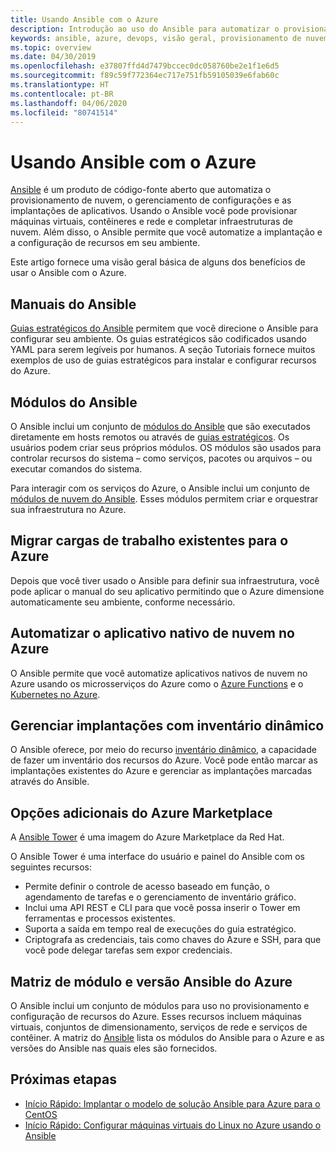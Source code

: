 ```yaml
---
title: Usando Ansible com o Azure
description: Introdução ao uso do Ansible para automatizar o provisionamento de nuvem, o gerenciamento de configurações e implantações de aplicativos.
keywords: ansible, azure, devops, visão geral, provisionamento de nuvem, gerenciamento de configuração, implantação de aplicativo, módulos ansible, manuais do ansible
ms.topic: overview
ms.date: 04/30/2019
ms.openlocfilehash: e37807ffd4d7479bccec0dc058760be2e1f1e6d5
ms.sourcegitcommit: f89c59f772364ec717e751fb59105039e6fab60c
ms.translationtype: HT
ms.contentlocale: pt-BR
ms.lasthandoff: 04/06/2020
ms.locfileid: "80741514"
---
```

# <a name="using-ansible-with-azure"></a>Usando Ansible com o Azure

[Ansible](https://www.ansible.com) é um produto de código-fonte aberto que automatiza o provisionamento de nuvem, o gerenciamento de configurações e as implantações de aplicativos. Usando o Ansible você pode provisionar máquinas virtuais, contêineres e rede e completar infraestruturas de nuvem. Além disso, o Ansible permite que você automatize a implantação e a configuração de recursos em seu ambiente.

Este artigo fornece uma visão geral básica de alguns dos benefícios de usar o Ansible com o Azure.

## <a name="ansible-playbooks"></a>Manuais do Ansible

[Guias estratégicos do Ansible](https://docs.ansible.com/ansible/latest/playbooks.html) permitem que você direcione o Ansible para configurar seu ambiente. Os guias estratégicos são codificados usando YAML para serem legíveis por humanos. A seção Tutoriais fornece muitos exemplos de uso de guias estratégicos para instalar e configurar recursos do Azure. 

## <a name="ansible-modules"></a>Módulos do Ansible

O Ansible inclui um conjunto de [módulos do Ansible](https://docs.ansible.com/ansible/latest/modules_by_category.html) que são executados diretamente em hosts remotos ou através de [guias estratégicos](https://docs.ansible.com/ansible/latest/playbooks.html). Os usuários podem criar seus próprios módulos. OS módulos são usados para controlar recursos do sistema – como serviços, pacotes ou arquivos – ou executar comandos do sistema.

Para interagir com os serviços do Azure, o Ansible inclui um conjunto de [módulos de nuvem do Ansible](https://docs.ansible.com/ansible/list_of_cloud_modules.html#azure). Esses módulos permitem criar e orquestrar sua infraestrutura no Azure. 

## <a name="migrate-existing-workload-to-azure"></a>Migrar cargas de trabalho existentes para o Azure

Depois que você tiver usado o Ansible para definir sua infraestrutura, você pode aplicar o manual do seu aplicativo permitindo que o Azure dimensione automaticamente seu ambiente, conforme necessário. 

## <a name="automate-cloud-native-application-in-azure"></a>Automatizar o aplicativo nativo de nuvem no Azure

O Ansible permite que você automatize aplicativos nativos de nuvem no Azure usando os microsserviços do Azure como o [Azure Functions](https://azure.microsoft.com//services/functions/) e o [Kubernetes no Azure](https://azure.microsoft.com/services/container-service/kubernetes/).  

## <a name="manage-deployments-with-dynamic-inventory"></a>Gerenciar implantações com inventário dinâmico

O Ansible oferece, por meio do recurso [inventário dinâmico](https://docs.ansible.com/ansible/intro_dynamic_inventory.html), a capacidade de fazer um inventário dos recursos do Azure. Você pode então marcar as implantações existentes do Azure e gerenciar as implantações marcadas através do Ansible.

## <a name="additional-azure-marketplace-options"></a>Opções adicionais do Azure Marketplace

A [Ansible Tower](https://azuremarketplace.microsoft.com/marketplace/apps/redhat.ansible-tower) é uma imagem do Azure Marketplace da Red Hat. 

O Ansible Tower é uma interface do usuário e painel do Ansible com os seguintes recursos:

* Permite definir o controle de acesso baseado em função, o agendamento de tarefas e o gerenciamento de inventário gráfico. 
* Inclui uma API REST e CLI para que você possa inserir o Tower em ferramentas e processos existentes. 
* Suporta a saída em tempo real de execuções do guia estratégico. 
* Criptografa as credenciais, tais como chaves do Azure e SSH, para que você pode delegar tarefas sem expor credenciais.

## <a name="ansible-module-and-version-matrix-for-azure"></a>Matriz de módulo e versão Ansible do Azure

O Ansible inclui um conjunto de módulos para uso no provisionamento e configuração de recursos do Azure. Esses recursos incluem máquinas virtuais, conjuntos de dimensionamento, serviços de rede e serviços de contêiner. A matriz do [Ansible](./module-version-matrix.md) lista os módulos do Ansible para o Azure e as versões do Ansible nas quais eles são fornecidos.

## <a name="next-steps"></a>Próximas etapas

- [Início Rápido: Implantar o modelo de solução Ansible para Azure para o CentOS](./solution-template-deploy.md)
- [Início Rápido: Configurar máquinas virtuais do Linux no Azure usando o Ansible](./install-on-linux-vm.md)